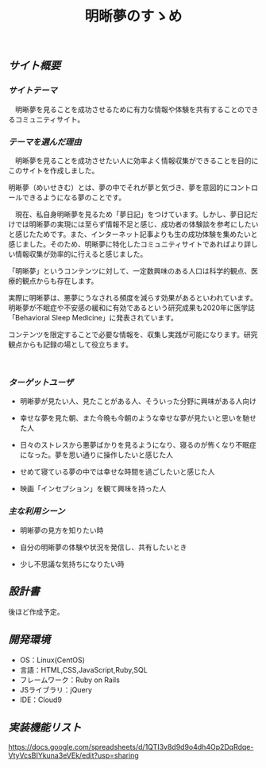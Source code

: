 <h1 align="center">
 明晰夢のすゝめ
</h1>

​
## *サイト概要*

### *サイトテーマ*
<!--何を『目的』とし、どのような『分類』なのかを簡潔に書く-->
　明晰夢を見ることを成功させるために有力な情報や体験を共有することのできるコミュニティサイト。


### *テーマを選んだ理由*
<!--なぜこのようなテーマにしたかを説明する-->
　明晰夢を見ることを成功させたい人に効率よく情報収集ができることを目的にこのサイトを作成しました。

明晰夢（めいせきむ）とは、夢の中でそれが夢と気づき、夢を意図的にコントロールできるようになる夢のことです。

　現在、私自身明晰夢を見るため「夢日記」をつけています。しかし、夢日記だけでは明晰夢の実現には至らず情報不足と感じ、成功者の体験談を参考にしたいと感じたためです。また、インターネット記事よりも生の成功体験を集めたいと感じました。そのため、明晰夢に特化したコミュニティサイトであればより詳しい情報収集が効率的に行えると感じました。

「明晰夢」というコンテンツに対して、一定数興味のある人口は科学的観点、医療的観点からも存在します。

 実際に明晰夢は、悪夢にうなされる頻度を減らす効果があるといわれています。
明晰夢が不眠症や不安感の緩和に有効であるという研究成果も2020年に医学誌「Behavioral Sleep Medicine」に発表されています。

コンテンツを限定することで必要な情報を、収集し実践が可能になります。研究観点からも記録の場として役立ちます。

​
### *ターゲットユーザ*
<!--誰に使ってもらうかを具体的に記載する-->
- ​明晰夢が見たい人、見たことがある人、そういった分野に興味がある人向け

- 幸せな夢を見た朝、また今晩も今朝のような幸せな夢が見たいと思いを馳せた人

- 日々のストレスから悪夢ばかりを見るようになり、寝るのが怖くなり不眠症になった。夢を思い通りに操作したいと感じた人

- せめて寝ている夢の中では幸せな時間を過ごしたいと感じた人

- 映画「インセプション」を観て興味を持った人

### *主な利用シーン*
<!--どのような時に使うのかの状況を記載すること-->
- 明晰夢の見方を知りたい時
  
- 自分の明晰夢の体験や状況を発信し、共有したいとき
  
- 少し不思議な気持ちになりたい時


## *設計書*
<!--テーマを設定・提出する時点では不要です-->
後ほど作成予定。
​
## *開発環境*
- OS：Linux(CentOS)
- 言語：HTML,CSS,JavaScript,Ruby,SQL
- フレームワーク：Ruby on Rails
- JSライブラリ：jQuery
- IDE：Cloud9

## *実装機能リスト*

<https://docs.google.com/spreadsheets/d/1QTI3v8d9d9o4dh4Op2DqRdqe-VtyVcsBIYkuna3eVEk/edit?usp=sharing>
​
